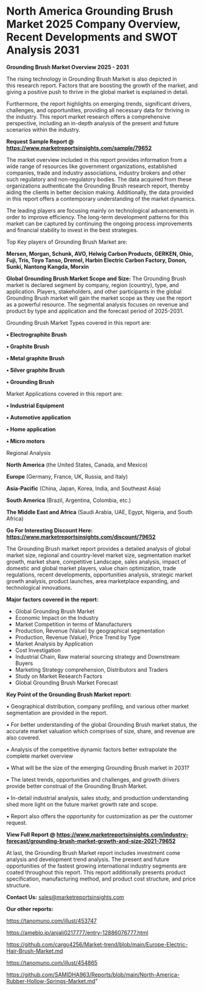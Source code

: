 # North America Grounding Brush Market 2025 Company Overview, Recent Developments and SWOT Analysis 2031

<Strong> Grounding Brush Market Overview 2025 - 2031</strong>

The rising technology in Grounding Brush Market is also depicted in this research report. Factors that are boosting the growth of the market, and giving a positive push to thrive in the global market is explained in detail.

Furthermore, the report highlights on emerging trends, significant drivers, challenges, and opportunities, providing all necessary data for thriving in the industry. This report market research offers a comprehensive perspective, including an in-depth analysis of the present and future scenarios within the industry.

<strong>Request Sample Report @ <a href=https://www.marketreportsinsights.com/sample/79652>https://www.marketreportsinsights.com/sample/79652</a></strong>

The market overview included in this report provides information from a wide range of resources like government organizations, established companies, trade and industry associations, industry brokers and other such regulatory and non-regulatory bodies. The data acquired from these organizations authenticate the Grounding Brush research report, thereby aiding the clients in better decision making. Additionally, the data provided in this report offers a contemporary understanding of the market dynamics.

The leading players are focusing mainly on technological advancements in order to improve efficiency. The long-term development patterns for this market can be captured by continuing the ongoing process improvements and financial stability to invest in the best strategies.

Top Key players of Grounding Brush Market are:

<strong>Mersen, Morgan, Schunk, AVO, Helwig Carbon Products, GERKEN, Ohio, Fuji, Tris, Toyo Tanso, Dremel, Harbin Electric Carbon Factory, Donon, Sunki, Nantong Kangda, Morxin</strong>

<strong><b>Global Grounding Brush Market Scope and Size:</b></strong>
The Grounding Brush market is declared segment by company, region (country), type, and application. Players, stakeholders, and other participants in the global Grounding Brush market will gain the market scope as they use the report as a powerful resource. The segmental analysis focuses on revenue and product by type and application and the forecast period of 2025-2031.

Grounding Brush Market Types covered in this report are:

<strong>• Electrographite Brush

• Graphite Brush

• Metal graphite Brush

• Silver graphite Brush

• Grounding Brush</strong>

Market Applications covered in this report are:

<strong>• Industrial Equipment

• Automotive application

• Home application

• Micro motors</strong> 

Regional Analysis

<strong>North America</strong> (the United States, Canada, and Mexico)

<strong>Europe</strong> (Germany, France, UK, Russia, and Italy)

<strong>Asia-Pacific</strong> (China, Japan, Korea, India, and Southeast Asia)

<strong>South America</strong> (Brazil, Argentina, Colombia, etc.)

<strong>The Middle East and Africa</strong> (Saudi Arabia, UAE, Egypt, Nigeria, and South Africa)

<strong>Go For Interesting Discount Here: <a href=https://www.marketreportsinsights.com/discount/79652>https://www.marketreportsinsights.com/discount/79652</a></strong>

The Grounding Brush market report provides a detailed analysis of global market size, regional and country-level market size, segmentation market growth, market share, competitive Landscape, sales analysis, impact of domestic and global market players, value chain optimization, trade regulations, recent developments, opportunities analysis, strategic market growth analysis, product launches, area marketplace expanding, and technological innovations.

<strong><b>Major factors covered in the report:</b></strong>
<ul>
  <li>Global Grounding Brush Market </li>
  <li>Economic Impact on the Industry</li>
  <li>Market Competition in terms of Manufacturers</li>
  <li>Production, Revenue (Value) by geographical segmentation</li>
  <li>Production, Revenue (Value), Price Trend by Type</li>
  <li>Market Analysis by Application</li>
  <li>Cost Investigation</li>
  <li>Industrial Chain, Raw material sourcing strategy and Downstream Buyers</li>
  <li>Marketing Strategy comprehension, Distributors and Traders</li>
  <li>Study on Market Research Factors</li>
  <li>Global Grounding Brush Market Forecast</li>
</ul>

<strong><b>Key Point of the Grounding Brush Market report:</b></strong>

• Geographical distribution, company profiling, and various other market segmentation are provided in the report.

• For better understanding of the global Grounding Brush market status, the accurate market valuation which comprises of size, share, and revenue are also covered.

• Analysis of the competitive dynamic factors better extrapolate the complete market overview

• What will be the size of the emerging Grounding Brush market in 2031?

• The latest trends, opportunities and challenges, and growth drivers provide better construal of the Grounding Brush Market.

• In-detail industrial analysis, sales study, and production understanding shed more light on the future market growth rate and scope.

• Report also offers the opportunity for customization as per the customer request.

<strong><b>View Full Report @ <a href=https://www.marketreportsinsights.com/industry-forecast/grounding-brush-market-growth-and-size-2021-79652>https://www.marketreportsinsights.com/industry-forecast/grounding-brush-market-growth-and-size-2021-79652</a></b></strong>


At last, the Grounding Brush Market report includes investment come analysis and development trend analysis. The present and future opportunities of the fastest growing international industry segments are coated throughout this report. This report additionally presents product specification, manufacturing method, and product cost structure, and price structure.

<strong>Contact Us:</strong>
sales@marketreportsinsights.com

<strong>Our other reports:</strong>

<a href=https://tanomuno.com/illust/453747>https://tanomuno.com/illust/453747</a>

<a href=https://ameblo.jp/anjali0217777/entry-12886076777.html>https://ameblo.jp/anjali0217777/entry-12886076777.html</a>

<a href=https://github.com/cargo4256/Market-trend/blob/main/Europe-Electric-Hair-Brush-Market.md>https://github.com/cargo4256/Market-trend/blob/main/Europe-Electric-Hair-Brush-Market.md</a>

<a href=https://tanomuno.com/illust/454865>https://tanomuno.com/illust/454865</a>

<a href=https://github.com/SAMIDHA963/Reports/blob/main/North-America-Rubber-Hollow-Springs-Market.md>https://github.com/SAMIDHA963/Reports/blob/main/North-America-Rubber-Hollow-Springs-Market.md</a>"
